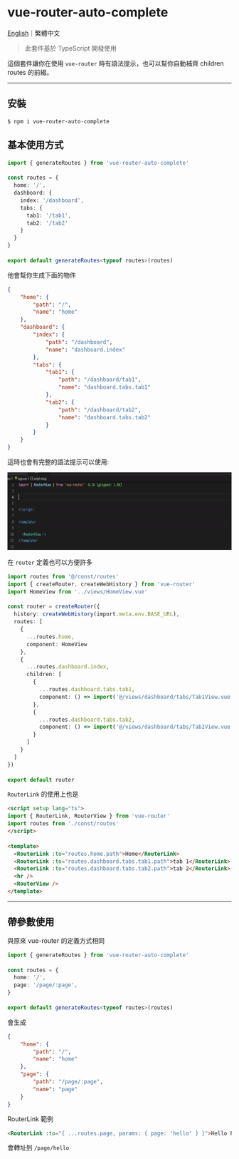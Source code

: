 # vue-router-auto-complete

[English](https://github.com/LaiJunBin/vue-router-auto-complete#vue-router-auto-complete)｜繁體中文

> 此套件基於 TypeScript 開發使用

這個套件讓你在使用 `vue-router` 時有語法提示，也可以幫你自動補齊 children routes 的前綴。

---

## 安裝
```
$ npm i vue-router-auto-complete
```

## 基本使用方式

```ts
import { generateRoutes } from 'vue-router-auto-complete'

const routes = {
  home: '/',
  dashboard: {
    index: '/dashboard',
    tabs: {
      tab1: '/tab1',
      tab2: '/tab2'
    }
  }
}

export default generateRoutes<typeof routes>(routes)
```

他會幫你生成下面的物件

```json
{
    "home": {
        "path": "/",
        "name": "home"
    },
    "dashboard": {
        "index": {
            "path": "/dashboard",
            "name": "dashboard.index"
        },
        "tabs": {
            "tab1": {
                "path": "/dashboard/tab1",
                "name": "dashboard.tabs.tab1"
            },
            "tab2": {
                "path": "/dashboard/tab2",
                "name": "dashboard.tabs.tab2"
            }
        }
    }
}
```

這時也會有完整的語法提示可以使用:

![](./docs/images/auto-complete.gif)


在 `router` 定義也可以方便許多
```ts
import routes from '@/const/routes'
import { createRouter, createWebHistory } from 'vue-router'
import HomeView from '../views/HomeView.vue'

const router = createRouter({
  history: createWebHistory(import.meta.env.BASE_URL),
  routes: [
    {
      ...routes.home,
      component: HomeView
    },
    {
      ...routes.dashboard.index,
      children: [
        {
          ...routes.dashboard.tabs.tab1,
          component: () => import('@/views/dashboard/tabs/Tab1View.vue')
        },
        {
          ...routes.dashboard.tabs.tab2,
          component: () => import('@/views/dashboard/tabs/Tab2View.vue')
        }
      ]
    }
  ]
})

export default router
```

`RouterLink` 的使用上也是
```html
<script setup lang="ts">
import { RouterLink, RouterView } from 'vue-router'
import routes from './const/routes'
</script>

<template>
  <RouterLink :to="routes.home.path">Home</RouterLink>
  <RouterLink :to="routes.dashboard.tabs.tab1.path">tab 1</RouterLink>
  <RouterLink :to="routes.dashboard.tabs.tab2.path">tab 2</RouterLink>
  <hr />
  <RouterView />
</template>
```

---

## 帶參數使用

與原來 vue-router 的定義方式相同

```ts
import { generateRoutes } from 'vue-router-auto-complete'

const routes = {
  home: '/',
  page: '/page/:page',
}

export default generateRoutes<typeof routes>(routes)
```

會生成
```json
{
    "home": {
        "path": "/",
        "name": "home"
    },
    "page": {
        "path": "/page/:page",
        "name": "page"
    }
}
```

RouterLink 範例
```html
<RouterLink :to="{ ...routes.page, params: { page: 'hello' } }">Hello Page</RouterLink>
```

會轉址到 `/page/hello`
